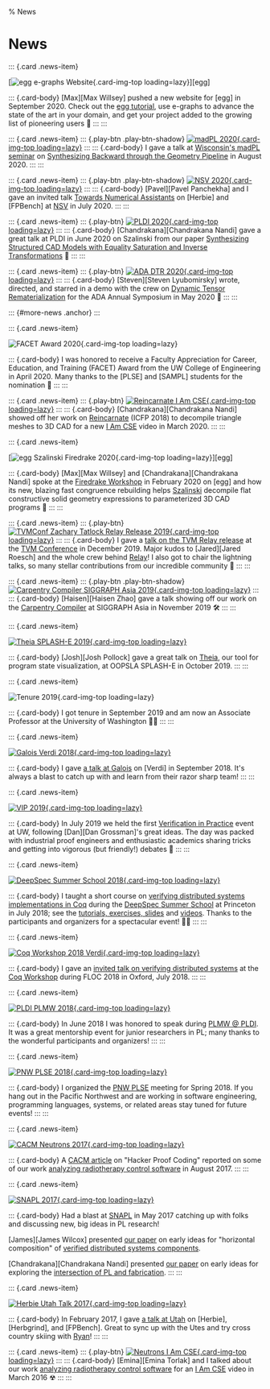 % News

# News

::: {.card .news-item}

  [![egg e-graphs Website](thumb/2020-09-egg-website.png){.card-img-top loading=lazy}][egg]

::: {.card-body}
  [Max][Max Willsey] pushed a new website for [egg] in September 2020.
  Check out the [egg tutorial](https://docs.rs/egg/*/egg/tutorials/),
  use e-graphs to advance the state of the art in your domain,
  and get your project added to the growing list of pioneering users &#x1F423;
:::
:::

::: {.card .news-item}
::: {.play-btn .play-btn-shadow}
  [![madPL 2020](thumb/2020-08-madpl.png){.card-img-top loading=lazy}](https://www.youtube.com/watch?v=vOUP2wT-k1U)
:::
::: {.card-body}
  I gave a talk at
  [Wisconsin's madPL seminar](https://madpl.cs.wisc.edu/pl-seminar/) on
  [Synthesizing Backward through the Geometry Pipeline](talks.html#talk-2020-08-madpl-backward-geometry-synthesis)
  in August 2020.
:::
:::

::: {.card .news-item}
::: {.play-btn .play-btn-shadow}
  [![NSV 2020](thumb/2020-07-nsv.png){.card-img-top loading=lazy}](https://www.youtube.com/watch?v=m_tRUSCRM1M)
:::
::: {.card-body}
  [Pavel][Pavel Panchekha] and I gave an invited talk
  [Towards Numerical Assistants](talks.html#talk-2020-07-nsv-herbie-fpbench)
  on [Herbie] and [FPBench] at [NSV](https://nsv2020.github.io/) in July 2020.
:::
:::

::: {.card .news-item}
::: {.play-btn}
  [![PLDI 2020](thumb/2020-06-pldi-szalinski.png){.card-img-top loading=lazy}](https://www.youtube.com/watch?v=2KA602M8t7c)
:::
::: {.card-body}
  [Chandrakana][Chandrakana Nandi] gave a great talk
  at PLDI in June 2020 on Szalinski from our paper
  [Synthesizing Structured CAD Models with Equality Saturation and Inverse Transformations](publications.html#pub-2020-pldi-szalinski-cad-eqsat)
  &#x1F44F;
:::
:::

::: {.card .news-item}
::: {.play-btn}
  [![ADA DTR 2020](thumb/2020-05-ada-dtr-demo.png){.card-img-top loading=lazy}](https://www.youtube.com/watch?v=kxlbpwBJzA4)
:::
::: {.card-body}
  [Steven][Steven Lyubomirsky] wrote, directed, and starred in
  a demo with the crew on
  [Dynamic Tensor Rematerialization](https://arxiv.org/abs/2006.09616)
  for the ADA Annual Symposium in May 2020 &#x1F57A;
:::
:::

::: {#more-news .anchor}
:::

::: {.card .news-item}

  <!-- TODO award link -->
  ![FACET Award 2020](thumb/2020-05-facet-award.png){.card-img-top loading=lazy}

::: {.card-body}
  I was honored to receive a
    Faculty Appreciation for Career, Education, and Training (FACET) Award
    from the UW College of Engineering in April 2020.
  Many thanks to the [PLSE] and [SAMPL] students for the nomination &#x1F64F;
:::
:::

::: {.card .news-item}
::: {.play-btn}
  [![Reincarnate I Am CSE](thumb/2020-03-cnandi-iamcse-reincarnate.png){.card-img-top loading=lazy}](https://www.youtube.com/watch?v=G7v3kegE9_g)
:::
::: {.card-body}
  [Chandrakana][Chandrakana Nandi] showed off her work on
  [Reincarnate](publications.html#pub-2018-icfp-reincarnate-cad-decompiler) (ICFP 2018)
  to decompile triangle meshes to 3D CAD for a new
  [I Am CSE](https://www.youtube.com/watch?v=G7v3kegE9_g)
  video in March 2020.
:::
:::

::: {.card .news-item}

  [![egg Szalinski Firedrake 2020](thumb/2020-02-egg-szalinski-firedrake.png){.card-img-top loading=lazy}][egg]

::: {.card-body}
  [Max][Max Willsey] and [Chandrakana][Chandrakana Nandi] spoke at the
  [Firedrake Workshop](https://firedrakeproject.org/firedrake_usa_20.html)
  in February 2020 on [egg] and how its
  new, blazing fast congruence rebuilding helps
  [Szalinski](http://incarnate.uwplse.org/)
  decompile flat constructive solid geometry expressions to
  parameterized 3D CAD programs &#x1F423;
:::
:::

::: {.card .news-item}
::: {.play-btn}
  [![TVMConf Zachary Tatlock Relay Release 2019](thumb/2019-12-tvm-relay-release.png){.card-img-top loading=lazy}](https://www.youtube.com/watch?v=npqO0hVXZwU&t=1814)
:::
::: {.card-body}
  I gave a [talk on the TVM Relay release](talks.html#talk-2019-12-tvm-relay-release)
  at the [TVM Conference](https://sampl.cs.washington.edu/tvmconf/)
  in December 2019.
  Major kudos to [Jared][Jared Roesch] and the whole crew behind
  [Relay](https://tvm.apache.org/docs/dev/index.html#tvm-relay)!
  I also got to chair the lightning talks,
  so many stellar contributions from
  our incredible community &#x1F91D;
:::
:::

::: {.card .news-item}
::: {.play-btn .play-btn-shadow}
  [![Carpentry Compiler SIGGRAPH Asia 2019](thumb/2019-11-carpentry-compiler.png){.card-img-top loading=lazy}](https://www.youtube.com/watch?v=yaXKP7lv-CI)
:::
::: {.card-body}
  [Haisen][Haisen Zhao] gave a talk showing off our work on the
  [Carpentry Compiler](publications.html#pub-2019-siga-carpentry-compiler)
  at SIGGRAPH Asia in November 2019 &#x1F6E0;
:::
:::

::: {.card .news-item}

  [![Theia SPLASH-E 2019](thumb/2019-10-theia.png){.card-img-top loading=lazy}](publications.html#pub-2019-splashe-theia-psv-viz)

::: {.card-body}
  [Josh][Josh Pollock] gave a great talk on
  [Theia](publications.html#pub-2019-splashe-theia-psv-viz),
  our tool for program state visualization,
  at OOPSLA SPLASH-E in October 2019.
:::
:::

::: {.card .news-item}

  <!-- -->
  ![Tenure 2019](thumb/2019-09-tenure.png){.card-img-top loading=lazy}

::: {.card-body}
  I got tenure in September 2019 and
  am now an Associate Professor
  at the University of Washington
  &#x1F468;&zwj;&#x1F3EB;
:::
:::

::: {.card .news-item}

  [![Galois Verdi 2018](thumb/2018-09-galois-verdi.png){.card-img-top loading=lazy}](talks.html#talk-2018-09-galois-verdi)

::: {.card-body}
  I gave [a talk at Galois](talks.html#talk-2018-09-galois-verdi)
  on [Verdi] in September 2018.
  It's always a blast to catch up with and learn from their razor sharp team!
:::
:::

::: {.card .news-item}

  [![VIP 2019](thumb/2019-07-vip.png){.card-img-top loading=lazy}](https://vip.cs.washington.edu/)

::: {.card-body}
  In July 2019 we held the first
  [Verification in Practice](https://vip.cs.washington.edu/)
  event at UW, following [Dan][Dan Grossman]'s great ideas.
  The day was packed with
  industrial proof engineers and enthusiastic academics
  sharing tricks and getting into vigorous (but friendly!) debates
  &#x1F4E3;
:::
:::

::: {.card .news-item}

  [![DeepSpec Summer School 2018](thumb/2018-07-deepspec-summer-school.png){.card-img-top loading=lazy}](teaching.html#course-2018-deepspec-summer-school)

::: {.card-body}
  I taught a short course on
  [verifying distributed systems implementations in Coq](teaching.html#course-2018-deepspec-summer-school)
  during the [DeepSpec Summer School](https://deepspec.org/event/dsss18/)
  at Princeton in July 2018;
  see the [tutorials, exercises, slides](https://github.com/DeepSpec/dsss18/tree/master/verdi)
  and [videos](https://www.youtube.com/playlist?list=PLF8nG15tV6C8VAUCZfsIMDnGxjTrh016I).
  Thanks to the participants and organizers for a spectacular event!
  &#x1F468;&zwj;&#x1F3EB;
:::
:::

::: {.card .news-item}

  [![Coq Workshop 2018 Verdi](thumb/2018-07-coqworkshop-verdi.png){.card-img-top loading=lazy}](talks.html#talk-2018-07-coqworkshop-verdi)

::: {.card-body}
  I gave an
  [invited talk on verifying distributed systems](talks.html#talk-2018-07-coqworkshop-verdi)
  at the [Coq Workshop](https://coqworkshop2018.inria.fr/)
  during FLOC 2018 in Oxford, July 2018.
:::
:::

::: {.card .news-item}

  [![PLDI PLMW 2018](thumb/2018-06-pldi-plmw.png){.card-img-top loading=lazy}](https://pldi18.sigplan.org/committee/plmw-pldi-2018-speakers)

::: {.card-body}
  In June 2018 I was honored to speak during
  [PLMW @ PLDI](https://pldi18.sigplan.org/committee/plmw-pldi-2018-speakers).
  It was a great mentorship event for junior researchers in PL;
  many thanks to the wonderful participants and organizers!
:::
:::

::: {.card .news-item}

  [![PNW PLSE 2018](thumb/2018-05-pnw-plse-with-logo.jpg){.card-img-top loading=lazy}](http://pnwplse.org/)

::: {.card-body}
  I organized the [PNW PLSE](http://pnwplse.org/)
    meeting for Spring 2018.
  If you hang out in the Pacific Northwest
    and are working in software engineering,
    programming languages, systems, or related areas
    stay tuned for future events!
:::
:::

::: {.card .news-item}

  [![CACM Neutrons 2017](thumb/2017-08-cacm-neutrons-cnts-control-panel.jpg){.card-img-top loading=lazy}](http://neutrons.uwplse.org/)

::: {.card-body}
  A [CACM article](https://cacm.acm.org/magazines/2017/8/219596-hacker-proof-coding/fulltext)
  on "Hacker Proof Coding" reported on some of our work
  [analyzing radiotherapy control software](http://neutrons.uwplse.org)
  in August 2017.
:::
:::

::: {.card .news-item}

  [![SNAPL 2017](thumb/2017-05-snapl.jpg){.card-img-top loading=lazy}](https://snapl.org/2017/papers.html)

::: {.card-body}
  Had a blast at [SNAPL](https://snapl.org/2017/) in May 2017
  catching up with folks and discussing new, big ideas in PL research!

  [James][James Wilcox] presented
  [our paper](publications.html#pub-2017-snapl-disel-pl-for-distributed-systems)
  on early ideas for "horizontal composition" of
  [verified distributed systems components](https://distributedcomponents.net/).

  [Chandrakana][Chandrakana Nandi] presented
  [our paper](publications.html#pub-2017-snapl-incarnate-pl-for-3d-printing)
  on early ideas for exploring the
  [intersection of PL and fabrication](http://incarnate.uwplse.org/).
:::
:::

::: {.card .news-item}

  [![Herbie Utah Talk 2017](thumb/2017-02-utah-talk.png){.card-img-top loading=lazy}](talks.html#talk-2017-02-utah-herbie-herbgrind-fpbench)

::: {.card-body}
  In February 2017, I gave
  [a talk at Utah](talks.html#talk-2017-02-utah-herbie-herbgrind-fpbench)
  on [Herbie], [Herbgrind], and [FPBench].
  Great to sync up with the Utes and try
  cross country skiing with [Ryan](https://rstutsman.github.io/)!
:::
:::

::: {.card .news-item}
::: {.play-btn}
  [![Neutrons I Am CSE](thumb/2016-03-neutrons-iamcse.png){.card-img-top loading=lazy}](https://www.youtube.com/watch?v=QdR9_TJ1br8)
:::
::: {.card-body}
  [Emina][Emina Torlak] and I talked about our work
  [analyzing radiotherapy control software](publications.html#pub-2016-cav-neutrons-radiotherapy-safety)
  for an
  [I Am CSE](https://www.youtube.com/watch?v=QdR9_TJ1br8)
  video in March 2016 &#x2622;
:::
:::

<!--

TODO

* Our submissions on [Cassius][CASSIUS_PROJECT]
  and [Herbgrind][HERBGRIND_PROJECT]
  were both accepted to
  [PLDI 2018](https://conf.researchr.org/home/pldi-2018).
  The talks in Philly June 2018 were great!

* [James Wilcox]'s February 2018 article in CACM on
  [Highlights in Systems Verification](https://dl.acm.org/citation.cfm?id=3132271)
  has a nice account of [Verdi][VERDI_PROJECT]
  and other marquee verification successes in the field.

* I was honored to receive an
  [NSF CAREER Award](https://www.nsf.gov/awardsearch/showAward?AWD_ID=1749570&HistoricalAwards=false)
  in early 2018.

* The September 2018 CACM article on
  [Hacker-Proof Coding](https://cacm.acm.org/magazines/2017/8/219596-hacker-proof-coding/fulltext)
  featured our work on
  [verifying radiotherapy control systems][NEUTRONS_PROJECT].

* In Fall 2017 [Neutrons][NEUTRONS_PROJECT] was featured in
  [CSE News](https://news.cs.washington.edu/2017/08/08/allen-schools-zachary-tatlock-and-neutrons-software-verification-project-featured-in-communications-of-the-acm/).

* In August 2017,
  [Pavel][Pavel Panchekha] and I
  presented at a [Dagstuhl on Floating Point][17-FP-DAGSTUHL].

* In June 2017, I gave a
  [talk at MFPS](http://coalg.org/mfps-calco2017/invited-mfps.html)
  on the [Bagpipe][BAGPIPE_PROJECT] and [Verdi][VERDI_PROJECT]
  projects for verifying distributed systems.

* In April 2017, I gave a
  [talk at Purdue](https://purduepl.github.io/seminars.html)
  on the [Bagpipe][BAGPIPE_PROJECT]
  tool for verifying BGP router configurations.

* In February 2017, I gave a
  [talk at Utah](http://www.cs.utah.edu/calendar/colloquium-zach-tatlock/)
  on [Herbie][HERBIE_PROJECT],
  [Herbgrind][HERBGRIND_PROJECT], and
  [FPBench][FPBENCH_PROJECT].

* I was honored to receive a
  [Google Faculty Award in 2016](https://research.googleblog.com/2016/02/google-research-awards-fall-2015.html).

* I gave an invited talk at [VSTTE 2016](http://www.cs.toronto.edu/~chechik/vstte16/tatlock.html)
  on [verifying radiotherapy control software](http://neutrons.uwplse.org/).

* In 2010, I wrote a chapter for [Dipu][Sudipta Kundu]'s book
  [High-Level Verification](http://www.springer.com/us/book/9781441993588).


December 2015

- [Doug][Doug Woos] gave a presentation on type theory, Coq, and verifying distributed
  systems in [Verdi] at the Vermont Functional User Group (part
  [1](https://vimeo.com/155383739),
  [2](https://vimeo.com/155384206),
  [3](https://vimeo.com/155385336)).

-->
